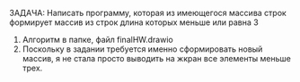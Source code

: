 ЗАДАЧА:
Написать программу, которая из имеющегося массива строк формирует массив из строк длина которых меньше или равна 3  


1. Алгоритм в папке, файл finalHW.drawio
2. Поскольку в задании требуется именно сформировать новый массив, я не стала просто выводить на жкран все элементы меньше трех.